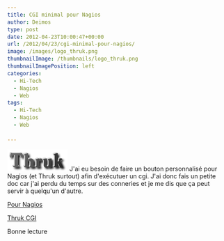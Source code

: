 ```yaml
---
title: CGI minimal pour Nagios
author: Deimos
type: post
date: 2012-04-23T10:00:47+00:00
url: /2012/04/23/cgi-minimal-pour-nagios/
image: /images/logo_thruk.png
thumbnailImage: /thumbnails/logo_thruk.png
thumbnailImagePosition: left
categories:
  - Hi-Tech
  - Nagios
  - Web
tags:
  - Hi-Tech
  - Nagios
  - Web

---
```

![Thruk_logo](/images/logo_thruk.png)
J'ai eu besoin de faire un bouton personnalisé pour Nagios (et Thruk surtout) afin d'exécutuer un cgi. J'ai donc fais un petite doc car j'ai perdu du temps sur des conneries et je me dis que ça peut servir à quelqu'un d'autre.

[Pour Nagios](http://wiki.deimos.fr/Nagios_:_Installation_et_configuration#Ajouter_un_CGI_personnalis.C3.A9)
  
[Thruk CGI](http://wiki.deimos.fr/Thruk_:_Une_interface_%C3%A9volu%C3%A9e_pour_Nagios_et_MKlivestatus#Ajouter_un_CGI_personnalis.C3.A9)

Bonne lecture